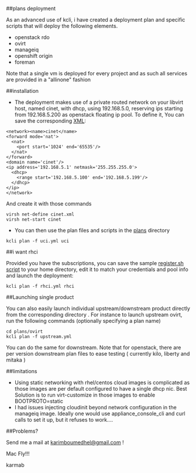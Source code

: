 ##plans deployment 

As an advanced use of kcli, i have created a deployment plan and specific scripts that will deploy the following elements.

- openstack rdo
- ovirt
- manageiq
- openshift origin
- foreman

Note that a single vm is deployed for every project and as such all services are provided in a "allinone" fashion


##installation

- The deployment makes use of a private routed network on your libvirt host, named cinet, with dhcp,  using 192.168.5.0, reserving ips starting from 192.168.5.200 as openstack floating ip pool.
To define it, You can save the corresponding [XML](cinet.xml):

```
<network><name>cinet</name>
<forward mode='nat'>
  <nat>
    <port start='1024' end='65535'/>
  </nat>
</forward>
<domain name='cinet'/>
<ip address='192.168.5.1' netmask='255.255.255.0'>
  <dhcp>
    <range start='192.168.5.100' end='192.168.5.199'/>
  </dhcp>
</ip>
</network>
```
And create it with those commands

```
virsh net-define cinet.xml
virsh net-start cinet
```

-  You can then use the plan files and scripts in the [plans](https://github.com/karmab/kcli/tree/master/plans) directory

```
kcli plan -f uci.yml uci
```

##i want rhci

Provided you have the subscriptions, you can save the sample [register.sh script](register.sh) to your home directory, edit it to match your credentials and pool info and launch the deployment:

```
kcli plan -f rhci.yml rhci
```

##Launching single product 

You can also easily launch individual upstream/downstream product directly from the corresponding directory . For instance to launch upstream ovirt, run the following commands (optionally specifying a plan name)

```
cd plans/ovirt
kcli plan -f upstream.yml
```
You can do the same for downstream. Note that for openstack, there are per version downstream plan files to ease testing ( currently kilo, liberty and mitaka )


##limitations 

- Using static networking with rhel/centos cloud images is complicated as those images are per default configured to have a single dhcp nic. Best Solution is to run virt-customize in those images to enable BOOTPROTO=static
- I had issues injecting cloudinit beyond network configuration in the manageiq image. Ideally one would use appliance_console_cli and curl calls to set it up, but it refuses to work....

##Problems?

Send me a mail at [karimboumedhel@gmail.com](mailto:karimboumedhel@gmail.com) !

Mac Fly!!!

karmab

